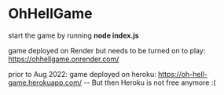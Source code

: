 # OhHellGame

start the game by running **node index.js**

game deployed on Render but needs to be turned on to play: https://ohhellgame.onrender.com/

prior to Aug 2022: game deployed on heroku: https://oh-hell-game.herokuapp.com/  -- But then Heroku is not free anymore :(
